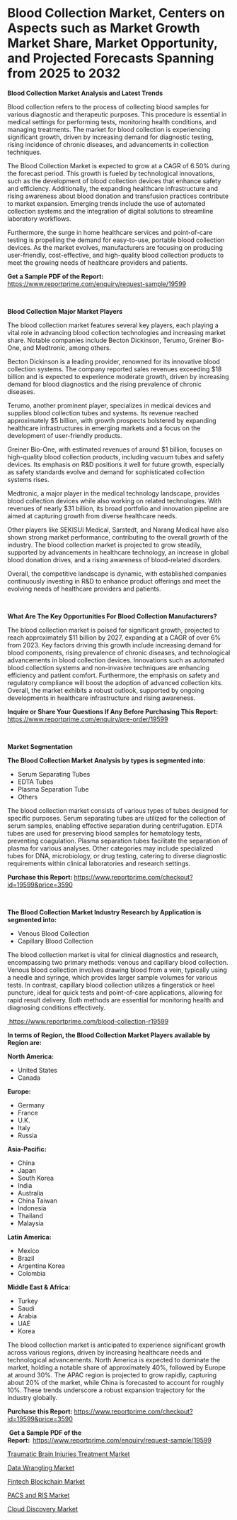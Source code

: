 <p><h1>Blood Collection Market, Centers on Aspects such as Market Growth Market Share, Market Opportunity, and Projected Forecasts Spanning from 2025 to 2032</h1></p><p><strong>Blood Collection Market Analysis and Latest Trends</strong></p>
<p><p>Blood collection refers to the process of collecting blood samples for various diagnostic and therapeutic purposes. This procedure is essential in medical settings for performing tests, monitoring health conditions, and managing treatments. The market for blood collection is experiencing significant growth, driven by increasing demand for diagnostic testing, rising incidence of chronic diseases, and advancements in collection techniques.</p><p>The Blood Collection Market is expected to grow at a CAGR of 6.50% during the forecast period. This growth is fueled by technological innovations, such as the development of blood collection devices that enhance safety and efficiency. Additionally, the expanding healthcare infrastructure and rising awareness about blood donation and transfusion practices contribute to market expansion. Emerging trends include the use of automated collection systems and the integration of digital solutions to streamline laboratory workflows.</p><p>Furthermore, the surge in home healthcare services and point-of-care testing is propelling the demand for easy-to-use, portable blood collection devices. As the market evolves, manufacturers are focusing on producing user-friendly, cost-effective, and high-quality blood collection products to meet the growing needs of healthcare providers and patients.</p></p>
<p><strong>Get a Sample PDF of the Report:&nbsp;</strong> <a href="https://www.reportprime.com/enquiry/request-sample/19599?utm_campaign=1905&utm_medium=2&utm_source=Github&utm_content=ia&utm_term=20032025&utm_id=blood-collection">https://www.reportprime.com/enquiry/request-sample/19599</a></p>
<p>&nbsp;</p>
<p><strong>Blood Collection Major Market Players</strong></p>
<p><p>The blood collection market features several key players, each playing a vital role in advancing blood collection technologies and increasing market share. Notable companies include Becton Dickinson, Terumo, Greiner Bio-One, and Medtronic, among others.</p><p>Becton Dickinson is a leading provider, renowned for its innovative blood collection systems. The company reported sales revenues exceeding $18 billion and is expected to experience moderate growth, driven by increasing demand for blood diagnostics and the rising prevalence of chronic diseases.</p><p>Terumo, another prominent player, specializes in medical devices and supplies blood collection tubes and systems. Its revenue reached approximately $5 billion, with growth prospects bolstered by expanding healthcare infrastructures in emerging markets and a focus on the development of user-friendly products.</p><p>Greiner Bio-One, with estimated revenues of around $1 billion, focuses on high-quality blood collection products, including vacuum tubes and safety devices. Its emphasis on R&D positions it well for future growth, especially as safety standards evolve and demand for sophisticated collection systems rises.</p><p>Medtronic, a major player in the medical technology landscape, provides blood collection devices while also working on related technologies. With revenues of nearly $31 billion, its broad portfolio and innovation pipeline are aimed at capturing growth from diverse healthcare needs.</p><p>Other players like SEKISUI Medical, Sarstedt, and Narang Medical have also shown strong market performance, contributing to the overall growth of the industry. The blood collection market is projected to grow steadily, supported by advancements in healthcare technology, an increase in global blood donation drives, and a rising awareness of blood-related disorders.</p><p>Overall, the competitive landscape is dynamic, with established companies continuously investing in R&D to enhance product offerings and meet the evolving needs of healthcare providers and patients.</p></p>
<p>&nbsp;</p>
<p><strong>What Are The Key Opportunities For Blood Collection Manufacturers?</strong></p>
<p><p>The blood collection market is poised for significant growth, projected to reach approximately $11 billion by 2027, expanding at a CAGR of over 6% from 2023. Key factors driving this growth include increasing demand for blood components, rising prevalence of chronic diseases, and technological advancements in blood collection devices. Innovations such as automated blood collection systems and non-invasive techniques are enhancing efficiency and patient comfort. Furthermore, the emphasis on safety and regulatory compliance will boost the adoption of advanced collection kits. Overall, the market exhibits a robust outlook, supported by ongoing developments in healthcare infrastructure and rising awareness.</p></p>
<p><strong>Inquire or Share Your Questions If Any Before Purchasing This Report:</strong> <a href="https://www.reportprime.com/enquiry/pre-order/19599?utm_campaign=1905&utm_medium=2&utm_source=Github&utm_content=ia&utm_term=20032025&utm_id=blood-collection">https://www.reportprime.com/enquiry/pre-order/19599</a></p>
<p>&nbsp;</p>
<p><strong>Market Segmentation</strong></p>
<p><strong>The Blood Collection Market Analysis by types is segmented into:</strong></p>
<p><ul><li>Serum Separating Tubes</li><li>EDTA Tubes</li><li>Plasma Separation Tube</li><li>Others</li></ul></p>
<p><p>The blood collection market consists of various types of tubes designed for specific purposes. Serum separating tubes are utilized for the collection of serum samples, enabling effective separation during centrifugation. EDTA tubes are used for preserving blood samples for hematology tests, preventing coagulation. Plasma separation tubes facilitate the separation of plasma for various analyses. Other categories may include specialized tubes for DNA, microbiology, or drug testing, catering to diverse diagnostic requirements within clinical laboratories and research settings.</p></p>
<p><strong>Purchase this Report:&nbsp;</strong><a href="https://www.reportprime.com/checkout?id=19599&price=3590&utm_campaign=1905&utm_medium=2&utm_source=Github&utm_content=ia&utm_term=20032025&utm_id=blood-collection">https://www.reportprime.com/checkout?id=19599&price=3590</a></p>
<p>&nbsp;</p>
<p><strong>The Blood Collection Market Industry Research by Application is segmented into:</strong></p>
<p><ul><li>Venous Blood Collection</li><li>Capillary Blood Collection</li></ul></p>
<p><p>The blood collection market is vital for clinical diagnostics and research, encompassing two primary methods: venous and capillary blood collection. Venous blood collection involves drawing blood from a vein, typically using a needle and syringe, which provides larger sample volumes for various tests. In contrast, capillary blood collection utilizes a fingerstick or heel puncture, ideal for quick tests and point-of-care applications, allowing for rapid result delivery. Both methods are essential for monitoring health and diagnosing conditions effectively.</p></p>
<p><a href="https://www.reportprime.com/blood-collection-r19599?utm_campaign=1905&utm_medium=2&utm_source=Github&utm_content=ia&utm_term=20032025&utm_id=blood-collection">&nbsp;https://www.reportprime.com/blood-collection-r19599</a></p>
<p><strong>In terms of Region, the Blood Collection Market Players available by Region are:</strong></p>
<p>
    <p> <strong> North America: </strong>
        <ul>
            <li>United States</li>
            <li>Canada</li>
        </ul>
        </p> 
    <p> <strong> Europe: </strong>
        <ul>
            <li>Germany</li>
            <li>France</li>
            <li>U.K.</li>
            <li>Italy</li>
            <li>Russia</li>
        </ul>
        </p> 
    <p> <strong> Asia-Pacific: </strong>
        <ul>
            <li>China</li>
            <li>Japan</li>
            <li>South Korea</li>
            <li>India</li>
            <li>Australia</li>
            <li>China Taiwan</li>
            <li>Indonesia</li>
            <li>Thailand</li>
            <li>Malaysia</li>
        </ul>
        </p> 
    <p> <strong> Latin America: </strong>
        <ul>
            <li>Mexico</li>
            <li>Brazil</li>
            <li>Argentina Korea</li>
            <li>Colombia</li>
        </ul>
        </p> 
    <p> <strong> Middle East & Africa: </strong>
        <ul>
            <li>Turkey</li>
            <li>Saudi</li>
            <li>Arabia</li>
            <li>UAE</li>
            <li>Korea</li>
        </ul>
    </p>
    </p>
<p><p>The blood collection market is anticipated to experience significant growth across various regions, driven by increasing healthcare needs and technological advancements. North America is expected to dominate the market, holding a notable share of approximately 40%, followed by Europe at around 30%. The APAC region is projected to grow rapidly, capturing about 20% of the market, while China is forecasted to account for roughly 10%. These trends underscore a robust expansion trajectory for the industry globally.</p></p>
<p><strong>Purchase this Report: </strong><a href="https://www.reportprime.com/checkout?id=19599&price=3590&utm_campaign=1905&utm_medium=2&utm_source=Github&utm_content=ia&utm_term=20032025&utm_id=blood-collection">https://www.reportprime.com/checkout?id=19599&price=3590</a></p>
<p>&nbsp;<strong>Get a Sample PDF of the Report:&nbsp;&nbsp;</strong><a href="https://www.reportprime.com/enquiry/request-sample/19599?utm_campaign=1905&utm_medium=2&utm_source=Github&utm_content=ia&utm_term=20032025&utm_id=blood-collection">https://www.reportprime.com/enquiry/request-sample/19599</a></p>
<p><strong></strong></p>
<p><p><a href="https://github.com/amramcocosxa/Market-Research-Report-List-1/blob/main/traumatic-brain-injuries-treatment-market.md?utm_campaign=1905&utm_medium=2&utm_source=Github&utm_content=ia&utm_term=20032025&utm_id=blood-collection">Traumatic Brain Injuries Treatment Market</a></p><p><a href="https://github.com/ioniafidian4/Market-Research-Report-List-1/blob/main/data-wrangling-market.md?utm_campaign=1905&utm_medium=2&utm_source=Github&utm_content=ia&utm_term=20032025&utm_id=blood-collection">Data Wrangling Market</a></p><p><a href="https://github.com/welfmimon/Market-Research-Report-List-1/blob/main/fintech-blockchain-market.md?utm_campaign=1905&utm_medium=2&utm_source=Github&utm_content=ia&utm_term=20032025&utm_id=blood-collection">Fintech Blockchain Market</a></p><p><a href="https://github.com/ceneabiruk11/Market-Research-Report-List-1/blob/main/pacs-and-ris-market.md?utm_campaign=1905&utm_medium=2&utm_source=Github&utm_content=ia&utm_term=20032025&utm_id=blood-collection">PACS and RIS Market</a></p><p><a href="https://github.com/nkomdaumis16/Market-Research-Report-List-1/blob/main/cloud-discovery-market.md?utm_campaign=1905&utm_medium=2&utm_source=Github&utm_content=ia&utm_term=20032025&utm_id=blood-collection">Cloud Discovery Market</a></p></p>